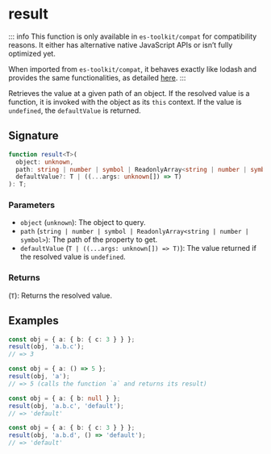 # result

::: info
This function is only available in `es-toolkit/compat` for compatibility reasons. It either has alternative native JavaScript APIs or isn’t fully optimized yet.

When imported from `es-toolkit/compat`, it behaves exactly like lodash and provides the same functionalities, as detailed [here](../../../compatibility.md).
:::

Retrieves the value at a given path of an object.
If the resolved value is a function, it is invoked with the object as its `this` context.
If the value is `undefined`, the `defaultValue` is returned.

## Signature

```typescript
function result<T>(
  object: unknown,
  path: string | number | symbol | ReadonlyArray<string | number | symbol>,
  defaultValue?: T | ((...args: unknown[]) => T)
): T;
```

### Parameters

- `object` (`unknown`): The object to query.
- `path` (`string | number | symbol | ReadonlyArray<string | number | symbol>`): The path of the property to get.
- `defaultValue` (`T | ((...args: unknown[]) => T)`): The value returned if the resolved value is `undefined`.

### Returns

(`T`): Returns the resolved value.

## Examples

```typescript
const obj = { a: { b: { c: 3 } } };
result(obj, 'a.b.c');
// => 3

const obj = { a: () => 5 };
result(obj, 'a');
// => 5 (calls the function `a` and returns its result)

const obj = { a: { b: null } };
result(obj, 'a.b.c', 'default');
// => 'default'

const obj = { a: { b: { c: 3 } } };
result(obj, 'a.b.d', () => 'default');
// => 'default'
```
